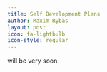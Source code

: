 ```yaml
---
title: Self Development Plans
author: Maxim Rybas
layout: post
icon: fa-lightbulb
icon-style: regular
---
```


will be very soon